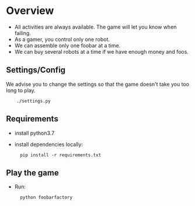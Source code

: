 # Overview

* All activities are always available. The game will let you know when failing.
* As a gamer, you control only one robot.
* We can assemble only one foobar at a time.
* We can buy several robots at a time if we have enough money and foos.


## Settings/Config

We advise you to change the settings so that the game doesn't take you too long to play.

        ./settings.py

## Requirements

* install python3.7
* install dependencies locally:
    
        pip install -r requirements.txt

## Play the game

* Run:
        
        python foobarfactory
